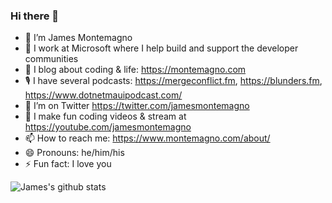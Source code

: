 ### Hi there 👋

- 🔭 I’m James Montemagno
- 🏢 I work at Microsoft where I help build and support the developer communities
- 🌱 I blog about coding & life: https://montemagno.com
- 🎙 I have several podcasts: https://mergeconflict.fm, https://blunders.fm, https://www.dotnetmauipodcast.com/
- 🦜 I’m on Twitter https://twitter.com/jamesmontemagno
- 🎥 I make fun coding videos & stream at https://youtube.com/jamesmontemagno
- 📫 How to reach me: https://www.montemagno.com/about/
- 😄 Pronouns: he/him/his
- ⚡ Fun fact: I love you

![James's github stats](https://github-readme-stats.vercel.app/api?username=jamesmontemagno&show_icons=true)
